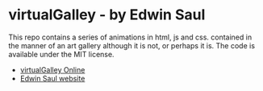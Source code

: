 # virtualGalley - by Edwin Saul

This repo contains a series of animations in html, js and css. 
contained in the manner of an art gallery although it is not, or perhaps it is.
The code is available under the MIT license.

- [virtualGalley Online](https://saul11235.github.io/virtualGallery/)
- [Edwin Saul website](https://edwinsaul.com)


